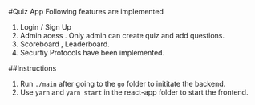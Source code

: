#Quiz App
Following features are implemented 
1. Login / Sign Up
2. Admin acess . Only admin can create quiz and add questions.
3. Scoreboard , Leaderboard.
4. Securtiy Protocols have been implemented.

##Instructions
1.  Run `./main` after going to the `go` folder to inititate the backend.
2.  Use `yarn` and `yarn start` in the react-app folder to start the frontend.  